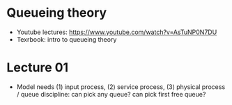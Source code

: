 # Queueing theory

- Youtube lectures: https://www.youtube.com/watch?v=AsTuNP0N7DU
- Texrbook: intro to queueing theory


# Lecture 01

- Model needs (1) input process, (2) service process, (3) physical process /
  queue discipline: can pick any queue? can pick first free queue?
